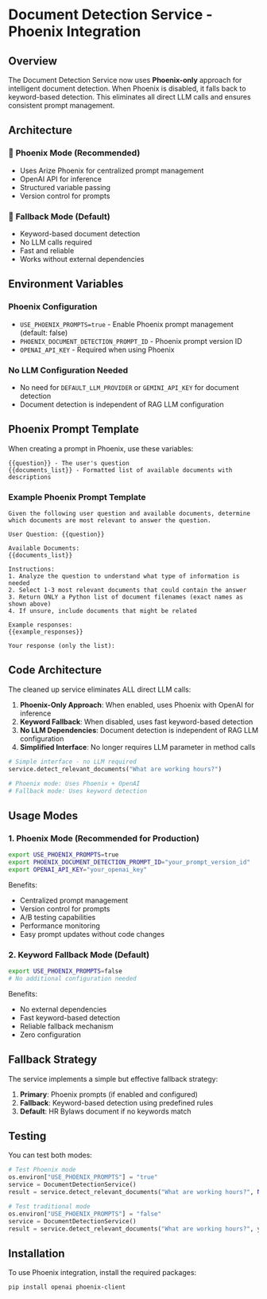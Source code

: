 # Document Detection Service - Phoenix Integration

## Overview
The Document Detection Service now uses **Phoenix-only** approach for intelligent document detection. When Phoenix is disabled, it falls back to keyword-based detection. This eliminates all direct LLM calls and ensures consistent prompt management.

## Architecture

### 🚀 **Phoenix Mode (Recommended)**
- Uses Arize Phoenix for centralized prompt management
- OpenAI API for inference
- Structured variable passing
- Version control for prompts

### 🔄 **Fallback Mode (Default)**
- Keyword-based document detection
- No LLM calls required
- Fast and reliable
- Works without external dependencies

## Environment Variables

### Phoenix Configuration
- `USE_PHOENIX_PROMPTS=true` - Enable Phoenix prompt management (default: false)
- `PHOENIX_DOCUMENT_DETECTION_PROMPT_ID` - Phoenix prompt version ID
- `OPENAI_API_KEY` - Required when using Phoenix

### No LLM Configuration Needed
- No need for `DEFAULT_LLM_PROVIDER` or `GEMINI_API_KEY` for document detection
- Document detection is independent of RAG LLM configuration

## Phoenix Prompt Template

When creating a prompt in Phoenix, use these variables:

```
{{question}} - The user's question
{{documents_list}} - Formatted list of available documents with descriptions
```

### Example Phoenix Prompt Template

```
Given the following user question and available documents, determine which documents are most relevant to answer the question.

User Question: {{question}}

Available Documents:
{{documents_list}}

Instructions:
1. Analyze the question to understand what type of information is needed
2. Select 1-3 most relevant documents that could contain the answer
3. Return ONLY a Python list of document filenames (exact names as shown above)
4. If unsure, include documents that might be related

Example responses:
{{example_responses}}

Your response (only the list):
```

## Code Architecture

The cleaned up service eliminates ALL direct LLM calls:

1. **Phoenix-Only Approach**: When enabled, uses Phoenix with OpenAI for inference
2. **Keyword Fallback**: When disabled, uses fast keyword-based detection
3. **No LLM Dependencies**: Document detection is independent of RAG LLM configuration
4. **Simplified Interface**: No longer requires LLM parameter in method calls

```python
# Simple interface - no LLM required
service.detect_relevant_documents("What are working hours?")

# Phoenix mode: Uses Phoenix + OpenAI
# Fallback mode: Uses keyword detection
```

## Usage Modes

### 1. Phoenix Mode (Recommended for Production)
```bash
export USE_PHOENIX_PROMPTS=true
export PHOENIX_DOCUMENT_DETECTION_PROMPT_ID="your_prompt_version_id"
export OPENAI_API_KEY="your_openai_key"
```

Benefits:
- Centralized prompt management
- Version control for prompts
- A/B testing capabilities
- Performance monitoring
- Easy prompt updates without code changes

### 2. Keyword Fallback Mode (Default)
```bash
export USE_PHOENIX_PROMPTS=false
# No additional configuration needed
```

Benefits:
- No external dependencies
- Fast keyword-based detection
- Reliable fallback mechanism
- Zero configuration

## Fallback Strategy

The service implements a simple but effective fallback strategy:

1. **Primary**: Phoenix prompts (if enabled and configured)
2. **Fallback**: Keyword-based detection using predefined rules
3. **Default**: HR Bylaws document if no keywords match

## Testing

You can test both modes:

```python
# Test Phoenix mode
os.environ["USE_PHOENIX_PROMPTS"] = "true"
service = DocumentDetectionService()
result = service.detect_relevant_documents("What are working hours?", None)

# Test traditional mode  
os.environ["USE_PHOENIX_PROMPTS"] = "false"
service = DocumentDetectionService()
result = service.detect_relevant_documents("What are working hours?", your_llm)
```

## Installation

To use Phoenix integration, install the required packages:

```bash
pip install openai phoenix-client
```